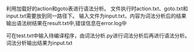 利用加载好的action和goto表进行语法分析。
文件执行时action.txt、goto.txt和input.txt需要放到同一路径下。
输入文件为input.txt，内容为词法分析后的结果
输出语法树结果在result.txt中,错误信息在error.log中

可在test.txt中输入待编译程序，由词法分析.py进行词法分析后再进行语法分析。
词法分析输出结果为input.txt